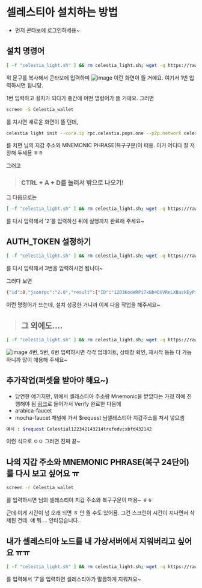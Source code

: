 # 셀레스티아 설치하는 방법

- 먼저 콘타보에 로그인하세용~
## 설치 명령어
```bash
[ -f "celestia_light.sh" ] && rm celestia_light.sh; wget -q https://raw.githubusercontent.com/byonjuk/Celestia_light/main/celestia_light.sh && chmod +x celestia_light.sh && ./celestia_light.sh
```
위 문구를 복사해서 콘타보에 입력하며
![image](https://github.com/user-attachments/assets/727f61dd-2a36-4d32-950a-5dba42873024)
이런 화면이 뜰 거에요. 여기서 1번 입력하시면 됩니당.

1번 입력하고 설치가 되다가 중간에 어떤 명령어가 뜰 거에요. 그러면
```bash
screen -S Celestia_wallet
```
를 치시면 새로운 화면이 뜰 텐데,
```bash
celestia light init --core.ip rpc.celestia.pops.one --p2p.network celestia
```
를 치면 님의 지갑 주소와 MNEMONIC PHRASE(복구구문)이 떠용. 이거 어디다 잘 저장해 두세욤 ㅎㅎ

그러고

> ### CTRL + A + D를 눌러서 밖으로 나오기!

그 다음으로는
```bash
[ -f "celestia_light.sh" ] && rm celestia_light.sh; wget -q https://raw.githubusercontent.com/byonjuk/Celestia_light/main/celestia_light.sh && chmod +x celestia_light.sh && ./celestia_light.sh
```
를 다시 입력해서 '2'를 입력하신 뒤에 실행까지 완료해 주세요~

## AUTH_TOKEN 설정하기
```bash
[ -f "celestia_light.sh" ] && rm celestia_light.sh; wget -q https://raw.githubusercontent.com/byonjuk/Celestia_light/main/celestia_light.sh && chmod +x celestia_light.sh && ./celestia_light.sh
```
를 다시 입력해서 3번을 입력하시면 됩니다~

그러다 보면
```bash
{"id":0,"jsonrpc":"2.0","result":{"ID":"12D3KooWRPi7xNb4DVVReLXBazkEyPi4oDMpdKbsexMxo4NcuAED","Addrs":["/ip4/111.11.111.111/tcp/2121","/ip4/123.456.789.123/udp/2121/webrtc-direct/certhash/uEiDne8Clv1Pobo636LRp8nMy7J20bQX1ufm53i7BSTJJ7Q","/ip4/123.345.322.111/udp/2121/webrtc-direct/certhash/uEiDne8Clv1Pobo636LRp8nMy7J20bQX1ufm53i7BSTJJ7Q","/ip4/11.11.111.111/udp/2121/quic-v1","/ip4/100.42.177.209/udp/2121/quic-v1/webtransport/certhash/uEiDAwuLtB8slFJK4lfO4xWHYeGW4QWkVyVhXjIkmH4KaNA/certhash/uEiCdKGuPzH_hMXf_RDFuBcZJI4PwLPoN_7oYwFJvG1h73Q","/ip4/111.111.111.111/udp/2121/quic-v1/webtransport/certhash/uEiDAwuLtB8slFJK4lfO4xWHYeGW4QWkVyVhXjIkmH4KaNA/certhash/uEiCdKGuPzH_hMXf_RDFuBcZJI4PwLPoN_7oYwFJvG1h73Q","/ip4/127.0.0.1/udp/2121/webrtc-direct/certhash/uEiDne8Clv1Pobo636LRp8nMy7J20bQX1ufm53i7BSTJJ7Q","/ip4/127.0.0.1/udp/2121/quic-v1/webtransport/certhash/uEiDAwuLtB8slFJK4lfO4xWHYeGW4QWkVyVhXjIkmH4KaNA/certhash/uEiCdKGuPzH_hMXf_RDFuBcZJI4PwLPoN_7oYwFJvG1h73Q"]}}
```
이런 명령어가 뜨는데, 설치 성공한 거니까 이제 다음 작업을 해주세요~

> ## 그 외에도....
```bash
[ -f "celestia_light.sh" ] && rm celestia_light.sh; wget -q https://raw.githubusercontent.com/byonjuk/Celestia_light/main/celestia_light.sh && chmod +x celestia_light.sh && ./celestia_light.sh
```
![image](https://github.com/user-attachments/assets/be6cf918-66e3-4ca2-ae1a-3ad536b338fc)
4번, 5번, 6번 입력하시면 각각 업데이트, 상태창 확인, 재시작 등등 다 가능하니까 많이 애용해 주세요~

## 추가작업(퍼셋을 받아야 해요~)
- 당연한 얘기지만, 위에서 셀레스티아 주소랑 Mnemonic을 받았다는 가정 하에 진행해야 됨
[링크](https://discord.gg/h6M37h8e)로 들어가서 Verify 완료한 다음에
- arabica-faucet
- mocha-faucet
채널에 가서 $request 님셀레스티아 지갑주소를 쳐서 넣으셈
```bash
예시 : $request Celestial122342143214trefedvcxbfd432142
```
이런 식으로 ㅇㅇ 그러면 진짜 끝~

## 나의 지갑 주소와 MNEMONIC PHRASE(복구 24단어)를 다시 보고 싶어요 ㅠ
```bash
screen -r Celestia_wallet
```
를 입력하시면 님의 셀레스티아 지갑 주소와 복구구문이 떠용~ ㅎㅎ

근데 이게 시간이 넘 오래 되면 ㅎ 안 뜰 수도 있어욤. 그건 스크린이 시간이 지나면서 삭제된 건데. 얘 뭐.... 안타깝습니다..

## 내가 셀레스티아 노드를 내 가상서버에서 지워버리고 싶어요 ㅠㅠ
```bash
[ -f "celestia_light.sh" ] && rm celestia_light.sh; wget -q https://raw.githubusercontent.com/byonjuk/Celestia_light/main/celestia_light.sh && chmod +x celestia_light.sh && ./celestia_light.sh
```
를 입력해서 '7'을 입력하면 셀레스티아가 말끔하게 지워져요~

